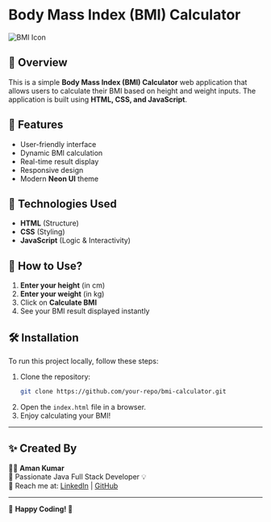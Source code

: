 # Body Mass Index (BMI) Calculator

![BMI Icon](https://cdn-icons-png.flaticon.com/512/2921/2921822.png)

## 📌 Overview
This is a simple **Body Mass Index (BMI) Calculator** web application that allows users to calculate their BMI based on height and weight inputs. The application is built using **HTML, CSS, and JavaScript**.

## 🚀 Features
- User-friendly interface
- Dynamic BMI calculation
- Real-time result display
- Responsive design
- Modern **Neon UI** theme

## 📂 Technologies Used
- **HTML** (Structure)
- **CSS** (Styling)
- **JavaScript** (Logic & Interactivity)

## 🎯 How to Use?
1. **Enter your height** (in cm)
2. **Enter your weight** (in kg)
3. Click on **Calculate BMI**
4. See your BMI result displayed instantly

## 🛠️ Installation
To run this project locally, follow these steps:

1. Clone the repository:
   ```sh
   git clone https://github.com/your-repo/bmi-calculator.git
   ```
2. Open the `index.html` file in a browser.
3. Enjoy calculating your BMI!

---

## ✨ Created By

👨‍💻 **Aman Kumar**  
🚀 Passionate Java Full Stack Developer 💡  
📧 Reach me at: [LinkedIn](https://www.linkedin.com/in/your-profile) | [GitHub](https://github.com/your-profile)  

---

🔗 **Happy Coding! 🚀**
